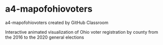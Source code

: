 # a4-mapofohiovoters
a4-mapofohiovoters created by GitHub Classroom

Interactive animated visualization of Ohio voter registration by county from the 2016 to the 2020 general elections
